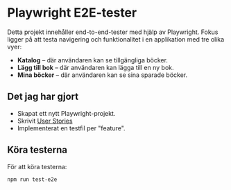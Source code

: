 # Playwright E2E-tester

Detta projekt innehåller end-to-end-tester med hjälp av Playwright. Fokus ligger på att testa navigering och funktionalitet i en applikation med tre olika vyer:

- **Katalog** – där användaren kan se tillgängliga böcker.
- **Lägg till bok** – där användaren kan lägga till en ny bok.
- **Mina böcker** – där användaren kan se sina sparade böcker.

## Det jag har gjort

- Skapat ett nytt Playwright-projekt.
- Skrivit [User Stories](STORIES.md)
- Implementerat en testfil per "feature".


## Köra testerna

För att köra testerna:

```bash
npm run test-e2e
```